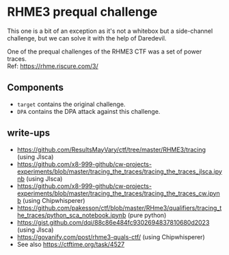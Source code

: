 # RHME3 prequal challenge

This one is a bit of an exception as it's not a whitebox but a side-channel challenge, but we can solve it with the help of Daredevil.

One of the prequal challenges of the RHME3 CTF was a set of power traces.  
Ref: https://rhme.riscure.com/3/

Components
----------

* `target` contains the original challenge.
* `DPA` contains the DPA attack against this challenge.

write-ups
---------

* https://github.com/ResultsMayVary/ctf/tree/master/RHME3/tracing (using Jlsca)
* https://github.com/x8-999-github/cw-projects-experiments/blob/master/tracing_the_traces/tracing_the_traces_jlsca.ipynb (using Jlsca)
* https://github.com/x8-999-github/cw-projects-experiments/blob/master/tracing_the_traces/tracing_the_traces_cw.ipynb (using Chipwhisperer)
* https://github.com/pakesson/ctf/blob/master/RHme3/qualifiers/tracing_the_traces/python_sca_notebook.ipynb (pure python)
* https://gist.github.com/dqi/88c86e484fc9302694837810680d2023 (using Jlsca)
* https://govanify.com/post/rhme3-quals-ctf/ (using Chipwhisperer)
* See also https://ctftime.org/task/4527

